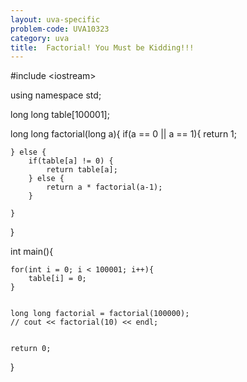```yaml
---
layout: uva-specific
problem-code: UVA10323
category: uva
title:  Factorial! You Must be Kidding!!!  
---
```


#include &lt;iostream&gt;

using namespace std;

long long table[100001];





long long factorial(long a){
	if(a == 0 || a == 1){
		return 1; 

	} else {
		if(table[a] != 0) {
			return table[a];
		} else {
			return a * factorial(a-1);
		}
	
	}
}





int main(){

	for(int i = 0; i < 100001; i++){
		table[i] = 0;
	}


	long long factorial = factorial(100000); 
	// cout << factorial(10) << endl;


	return 0; 


}
